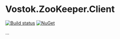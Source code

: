# Vostok.ZooKeeper.Client

[![Build status](https://ci.appveyor.com/api/projects/status/github/vostok/zookeeper-client?svg=true&branch=master)](https://ci.appveyor.com/project/vostok/zookeeper-client/branch/master)
[![NuGet](https://img.shields.io/nuget/v/Vostok.ZooKeeper.Client.svg)](https://www.nuget.org/packages/Vostok.ZooKeeper.Client)

...
